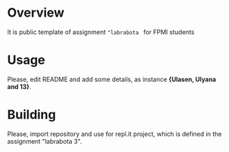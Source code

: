 # Overview

It is public template of assignment `"labrabota ` for FPMI students

# Usage

Please, edit README and add some details, as instance **{Ulasen, Ulyana and 13}**.

# Building

Please, import repository and use for repl.it project, which is defined in the assignment "labrabota 3".
